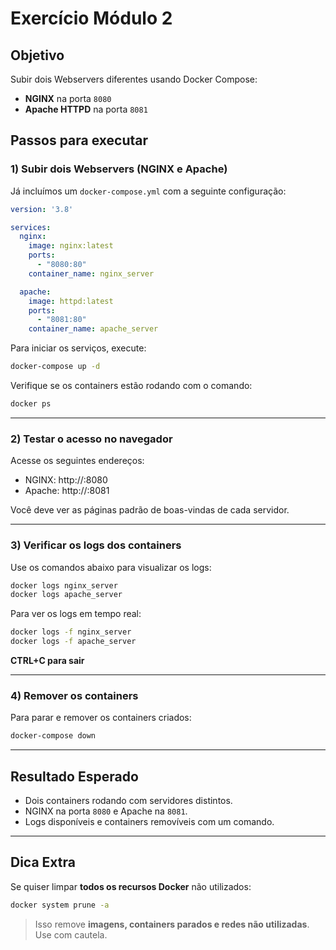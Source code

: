 # Exercício Módulo 2

## Objetivo

Subir dois Webservers diferentes usando Docker Compose:
- **NGINX** na porta `8080`
- **Apache HTTPD** na porta `8081`

## Passos para executar

### 1) Subir dois Webservers (NGINX e Apache)

Já incluímos um `docker-compose.yml` com a seguinte configuração:

```yaml
version: '3.8'

services:
  nginx:
    image: nginx:latest
    ports:
      - "8080:80"
    container_name: nginx_server

  apache:
    image: httpd:latest
    ports:
      - "8081:80"
    container_name: apache_server
```

Para iniciar os serviços, execute:

```bash
docker-compose up -d
```

Verifique se os containers estão rodando com o comando:

```bash
docker ps
```
---

### 2) Testar o acesso no navegador

Acesse os seguintes endereços:

- NGINX: http://<IP VM Linux>:8080
- Apache: http://<IP VM Linux>:8081

Você deve ver as páginas padrão de boas-vindas de cada servidor.

---

### 3) Verificar os logs dos containers

Use os comandos abaixo para visualizar os logs:

```bash
docker logs nginx_server
docker logs apache_server
```

Para ver os logs em tempo real:

```bash
docker logs -f nginx_server
docker logs -f apache_server
```
**CTRL+C para sair**

---

### 4) Remover os containers

Para parar e remover os containers criados:

```bash
docker-compose down
```

---

## Resultado Esperado

- Dois containers rodando com servidores distintos.
- NGINX na porta `8080` e Apache na `8081`.
- Logs disponíveis e containers removíveis com um comando.

---

## Dica Extra

Se quiser limpar **todos os recursos Docker** não utilizados:

```bash
docker system prune -a
```

> Isso remove **imagens, containers parados e redes não utilizadas**. Use com cautela.

